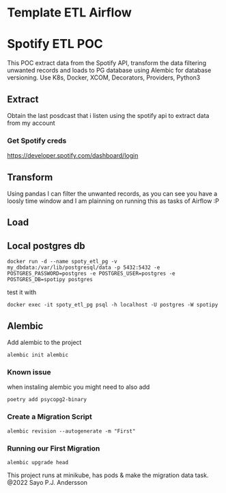 # Template ETL Airflow 
# Spotify ETL POC

This POC extract data from the Spotify API, transform the data filtering unwanted records and loads to PG database using Alembic for database versioning. Use K8s, Docker, XCOM, Decorators, Providers, Python3

## Extract
Obtain the last posdcast that i listen using the spotify api to extract data from my account
### Get Spotify creds
https://developer.spotify.com/dashboard/login


## Transform
Using pandas I can filter the unwanted records, as you can see you have a loosly time window and I am plainning on running this as tasks of Airflow :P

## Load

## Local postgres db
```
docker run -d --name spoty_etl_pg -v my_dbdata:/var/lib/postgresql/data -p 5432:5432 -e POSTGRES_PASSWORD=postgres -e POSTGRES_USER=postgres -e POSTGRES_DB=spotipy postgres
```
test it with
```
docker exec -it spoty_etl_pg psql -h localhost -U postgres -W spotipy
```

## Alembic
Add alembic to the project
```
alembic init alembic
```

### Known issue
when instaling alembic you might need to also add
```
poetry add psycopg2-binary
```

### Create a Migration Script
```
alembic revision --autogenerate -m "First"
```

### Running our First Migration
```
alembic upgrade head
```

This project runs at minikube, has pods & make the migration data task.
@2022 Sayo P.J. Andersson